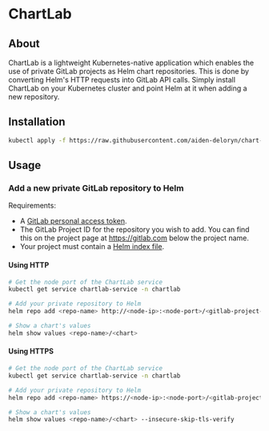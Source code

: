 # ChartLab

## About

ChartLab is a lightweight Kubernetes-native application which enables the use of private GitLab projects as Helm chart repositories. This is done by converting Helm's HTTP requests into GitLab API calls. Simply install ChartLab on your Kubernetes cluster and point Helm at it when adding a new repository.

## Installation

```sh
kubectl apply -f https://raw.githubusercontent.com/aiden-deloryn/chart-lab/main/k8s.yaml
```

## Usage

### Add a new private GitLab repository to Helm
Requirements:
- A [GitLab personal access token](https://docs.gitlab.com/ee/user/profile/personal_access_tokens.html).
- The GitLab Project ID for the repository you wish to add. You can find this on the project page at https://gitlab.com below the project name.
- Your project must contain a [Helm index file](https://helm.sh/docs/helm/helm_repo_index/).

#### Using HTTP

```sh
# Get the node port of the ChartLab service
kubectl get service chartlab-service -n chartlab

# Add your private repository to Helm
helm repo add <repo-name> http://<node-ip>:<node-port>/<gitlab-project-id> --username '<username>' --password '<gitlab-personal-access-token>'

# Show a chart's values
helm show values <repo-name>/<chart>
```

#### Using HTTPS

```sh
# Get the node port of the ChartLab service
kubectl get service chartlab-service -n chartlab

# Add your private repository to Helm
helm repo add <repo-name> https://<node-ip>:<node-port>/<gitlab-project-id> --username '<username>' --password '<gitlab-personal-access-token>' --insecure-skip-tls-verify

# Show a chart's values
helm show values <repo-name>/<chart> --insecure-skip-tls-verify
```